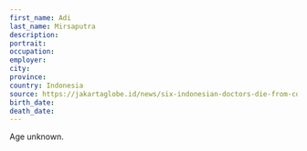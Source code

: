 ```yaml
---
first_name: Adi
last_name: Mirsaputra
description: 
portrait: 
occupation: 
employer: 
city: 
province: 
country: Indonesia
source: https://jakartaglobe.id/news/six-indonesian-doctors-die-from-covid19-cases-exceed-500
birth_date: 
death_date: 
---
```


Age unknown.
